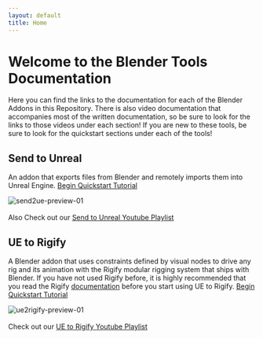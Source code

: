 ```yaml
---
layout: default
title: Home
---
```

# Welcome to the Blender Tools Documentation
Here you can find the links to the documentation for each of the Blender Addons in this Repository. There is also video documentation that accompanies most of the written documentation, so be sure to look for the links to those videos under each section!
If you are new to these tools, be sure to look for the quickstart sections under each of the tools!

## Send to Unreal 
An addon that exports files from Blender and remotely imports them into Unreal Engine. [Begin Quickstart Tutorial](/send2ue/quickstart)

![send2ue-preview-01](/assets/images/send2ue-preview-01.jpg)
<br/><br/>
Also Check out our [Send to Unreal Youtube Playlist](https://www.youtube.com/playlist?list=PLZlv_N0_O1gZfQaN9qXynWllL7bzX8H3t)

## UE to Rigify 
A Blender addon that uses constraints defined by visual nodes to drive any rig and its animation with the Rigify modular rigging system that ships with Blender. If you have not used Rigify before, it is highly recommended that you read the Rigify [documentation](https://docs.blender.org/manual/en/latest/addons/rigging/rigify/index.html) before you start using UE to Rigify. [Begin Quickstart Tutorial](/ue2rigify/quickstart)

![ue2rigify-preview-01](/assets/images/ue2rigify-preview-01.jpg)
<br/><br/>
Check out our [UE to Rigify Youtube Playlist](https://www.youtube.com/playlist?list=PLZlv_N0_O1gaxZDBH0-8A_C3OyhyLsJcE)